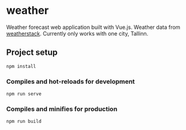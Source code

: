 # weather

Weather forecast web application built with Vue.js. Weather data from [weatherstack](https://weatherstack.com).
Currently only works with one city, Tallinn.

## Project setup

```
npm install
```

### Compiles and hot-reloads for development

```
npm run serve
```

### Compiles and minifies for production

```
npm run build
```

